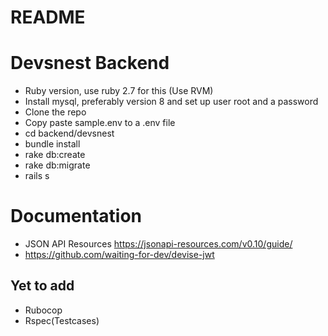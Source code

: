 # README

# Devsnest Backend

* Ruby version, use ruby 2.7 for this (Use RVM)
* Install mysql, preferably version 8 and set up user root and a password
* Clone the repo
* Copy paste sample.env to a .env file
* cd backend/devsnest
* bundle install
* rake db:create
* rake db:migrate
* rails s

# Documentation
* JSON API Resources https://jsonapi-resources.com/v0.10/guide/
* https://github.com/waiting-for-dev/devise-jwt



## Yet to add
* Rubocop
* Rspec(Testcases)
